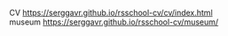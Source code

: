 CV https://serggavr.github.io/rsschool-cv/cv/index.html <br>
museum https://serggavr.github.io/rsschool-cv/museum/ <br>

